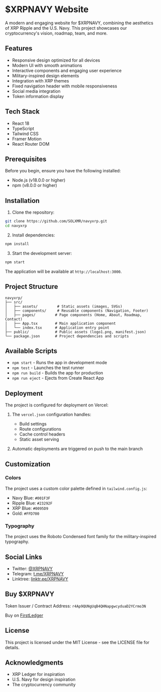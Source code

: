 # $XRPNAVY Website

A modern and engaging website for $XRPNAVY, combining the aesthetics of XRP Ripple and the U.S. Navy. This project showcases our cryptocurrency's vision, roadmap, team, and more.

## Features

- Responsive design optimized for all devices
- Modern UI with smooth animations
- Interactive components and engaging user experience
- Military-inspired design elements
- Integration with XRP themes
- Fixed navigation header with mobile responsiveness
- Social media integration
- Token information display

## Tech Stack

- React 18
- TypeScript
- Tailwind CSS
- Framer Motion
- React Router DOM

## Prerequisites

Before you begin, ensure you have the following installed:
- Node.js (v18.0.0 or higher)
- npm (v8.0.0 or higher)

## Installation

1. Clone the repository:

```bash
git clone https://github.com/SOLXMR/navyxrp.git
cd navyxrp
```

2. Install dependencies:

```bash
npm install
```

3. Start the development server:

```bash
npm start
```

The application will be available at `http://localhost:3000`.

## Project Structure

```
navyxrp/
├── src/
│   ├── assets/         # Static assets (images, SVGs)
│   ├── components/     # Reusable components (Navigation, Footer)
│   ├── pages/         # Page components (Home, About, Roadmap, Contact)
│   ├── App.tsx        # Main application component
│   └── index.tsx      # Application entry point
├── public/            # Public assets (logo1.png, manifest.json)
└── package.json       # Project dependencies and scripts
```

## Available Scripts

- `npm start` - Runs the app in development mode
- `npm test` - Launches the test runner
- `npm run build` - Builds the app for production
- `npm run eject` - Ejects from Create React App

## Deployment

The project is configured for deployment on Vercel:

1. The `vercel.json` configuration handles:
   - Build settings
   - Route configurations
   - Cache control headers
   - Static asset serving

2. Automatic deployments are triggered on push to the main branch

## Customization

### Colors
The project uses a custom color palette defined in `tailwind.config.js`:
- Navy Blue: `#001F3F`
- Ripple Blue: `#23292F`
- XRP Blue: `#0095D9`
- Gold: `#FFD700`

### Typography
The project uses the Roboto Condensed font family for the military-inspired typography.

## Social Links

- Twitter: [@XRPNAVY](https://x.com/XRPNAVY)
- Telegram: [t.me/XRPNAVY](https://t.me/XRPNAVY)
- Linktree: [linktr.ee/XRPNAVY](https://linktr.ee/XRPNAVY)

## Buy $XRPNAVY

Token Issuer / Contract Address: `r4Ap9QUNgUqB4QHNapgwcyduaD2YCrmo3N`

Buy on [FirstLedger](https://firstledger.net/token/r4Ap9QUNgUqB4QHNapgwcyduaD2YCrmo3N/5852504E41565900000000000000000000000000)

## License

This project is licensed under the MIT License - see the LICENSE file for details.

## Acknowledgments

- XRP Ledger for inspiration
- U.S. Navy for design inspiration
- The cryptocurrency community
